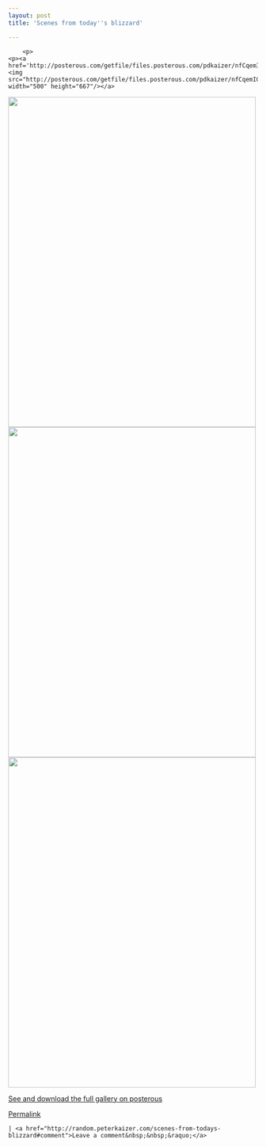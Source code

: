 ```yaml
---
layout: post
title: 'Scenes from today''s blizzard'

---
```



        <p>
	<p><a href='http://posterous.com/getfile/files.posterous.com/pdkaizer/nfCqemIGmyClmFGlChGBarmjoncFgEipeecbzFijECjBptIHhGlJslvtnzEm/IMG_0018.jpg.scaled1000.jpg'><img src="http://posterous.com/getfile/files.posterous.com/pdkaizer/nfCqemIGmyClmFGlChGBarmjoncFgEipeecbzFijECjBptIHhGlJslvtnzEm/IMG_0018.jpg.scaled500.jpg" width="500" height="667"/></a>
<a href='http://posterous.com/getfile/files.posterous.com/pdkaizer/fvqdDyzFesEuBgxEiqwoIjIbGwxvcxjuEtBlheADrACloxBpehweupnxGxiI/IMG_0019.jpg.scaled1000.jpg'><img src="http://posterous.com/getfile/files.posterous.com/pdkaizer/fvqdDyzFesEuBgxEiqwoIjIbGwxvcxjuEtBlheADrACloxBpehweupnxGxiI/IMG_0019.jpg.scaled500.jpg" width="500" height="667"/></a>
<a href='http://posterous.com/getfile/files.posterous.com/pdkaizer/qkxrGJJIfnzEmmwFzidhleIcfrHCdcasjEAsrHfrkbqdbxfrsjzyJqjGsBvm/IMG_0020.jpg.scaled1000.jpg'><img src="http://posterous.com/getfile/files.posterous.com/pdkaizer/qkxrGJJIfnzEmmwFzidhleIcfrHCdcasjEAsrHfrkbqdbxfrsjzyJqjGsBvm/IMG_0020.jpg.scaled500.jpg" width="500" height="667"/></a>
<a href='http://posterous.com/getfile/files.posterous.com/pdkaizer/zvtgzGkmjyueHmuikIgietEGhehjhCnAncaItrenyjvjJqCidklBcjylvarb/IMG_0021.jpg.scaled1000.jpg'><img src="http://posterous.com/getfile/files.posterous.com/pdkaizer/zvtgzGkmjyueHmuikIgietEGhehjhCnAncaItrenyjvjJqCidklBcjylvarb/IMG_0021.jpg.scaled500.jpg" width="500" height="667"/></a>
<div><a href='http://random.peterkaizer.com/scenes-from-todays-blizzard'>See and download the full gallery on posterous</a></div></p>
	
</p>

<p><a href="http://random.peterkaizer.com/scenes-from-todays-blizzard">Permalink</a> 

	| <a href="http://random.peterkaizer.com/scenes-from-todays-blizzard#comment">Leave a comment&nbsp;&nbsp;&raquo;</a>

</p>
      
